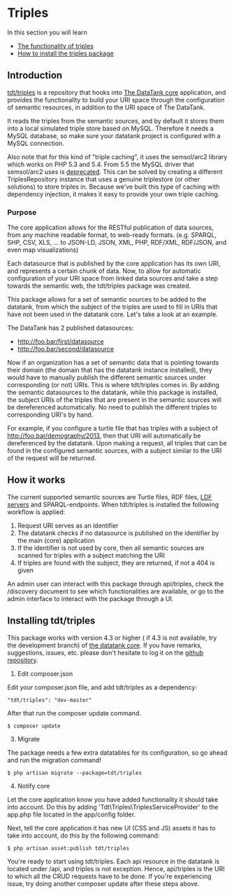 # Triples

In this section you will learn

* [The functionality of triples](#functionality)
* [How to install the triples package](#install)

<a id="functionality" class="anchor"></a>
## Introduction

[tdt/triples](https://github.com/tdt/triples) is a repository that hooks into [The DataTank core](https://github.com/tdt/core) application, and provides the functionality to build your URI space through the configuration of semantic resources, in addition to the URI space of The DataTank.

It reads the triples from the semantic sources, and by default it stores them into a local simulated triple store based on MySQL. Therefore it needs a MySQL database, so make sure your datatank project is configured with a MySQL connection.

Also note that for this kind of "triple caching", it uses the semsol/arc2 library which works on PHP 5.3 and 5.4. From 5.5 the MySQL driver that semsol/arc2 uses is [deprecated](https://github.com/semsol/arc2/issues/58). This can be solved by creating a different TriplesRepository instance that uses a genuine triplestore (or other solutions) to store triples in. Because we've built this type of caching with dependency injection, it makes it easy to provide your own triple caching.

### Purpose
The core application allows for the RESTful publication of data sources, from any machine readable format, to web-ready formats. (e.g. SPARQL, SHP, CSV, XLS, ... to JSON-LD, JSON, XML, PHP, RDF/XML, RDF/JSON, and even map visualizations)

Each datasource that is published by the core application has its own URI, and represents a certain chunk of data. Now, to allow for automatic configuration of your URI space from linked data sources and take a step towards the semantic web, the tdt/triples package was created.

This package allows for a set of semantic sources to be added to the datatank, from which the subject of the triples are used to fill in URIs that have not been used in the datatank core. Let's take a look at an example.

The DataTank has 2 published datasources:

+ http://foo.bar/first/datasource
+ http://foo.bar/second/datasource

Now if an organization has a set of semantic data that is pointing towards their domain (the domain that has the datatank instance installed), they would have to manually publish the different semantic sources under corresponding (or not) URIs. This is where tdt/triples comes in. By adding the semantic datasources to the datatank, while this package is installed, the subject URIs of the triples that are present in the semantic sources will be dereferenced automatically. No need to publish the different triples to corresponding URI's by hand.

For example, if you configure a turtle file that has triples with a subject of http://foo.bar/demography/2013, then that URI will automatically be dereferenced by the datatank. Upon making a request, all triples that can be found in the configured semantic sources, with a subject similar to the URI of the request will be returned.

## How it works

The current supported semantic sources are Turtle files, RDF files, [LDF servers](http://linkeddatafragments.org/) and SPARQL-endpoints. When tdt/triples is installed the following workflow is applied:

1. Request URI serves as an identifier
2. The datatank checks if no datasource is published on the identifier by the main (core) application
3. If the identifier is not used by core, then all semantic sources are scanned for triples with a subject matching the URI
4. If triples are found with the subject, they are returned, if not a 404 is given

An admin user can interact with this package through api/triples, check the /discovery document to see which functionalities are available, or go to the admin interface to interact with the package through a UI.

<a id="install" class="anchor"></a>
## Installing tdt/triples

This package works with version 4.3 or higher ( if 4.3 is not available, try the development branch) of [the datatank core](https://github.com/tdt/core). If you have remarks, suggestions, issues, etc. please don't hesitate to log it on the [github repository](https://github.com/tdt/triples).

1) Edit composer.json

Edit your composer.json file, and add tdt/triples as a dependency:

    "tdt/triples": "dev-master"

After that run the composer update command.

    $ composer update

3) Migrate

The package needs a few extra datatables for its configuration, so go ahead and run the migration command!

    $ php artisan migrate --package=tdt/triples

4) Notify core

Let the core application know you have added functionality it should take into account. Do this by adding 'Tdt\Triples\TriplesServiceProvider' to the app.php file located in the app/config folder.

Next, tell the core application it has new UI (CSS and JS) assets it has to take into account, do this by the following command:

    $ php artisan asset:publish tdt/triples


You're ready to start using tdt/triples. Each api resource in the datatank is located under <root>/api, and triples is not exception. Hence, api/triples is the URI to which all the CRUD requests have to be done. If you're experiencing issue, try doing another composer update after these steps above.

